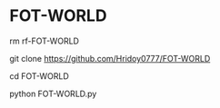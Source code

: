 # FOT-WORLD
rm rf-FOT-WORLD

git clone https://github.com/Hridoy0777/FOT-WORLD

cd FOT-WORLD

python FOT-WORLD.py

